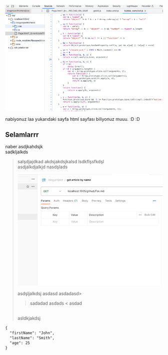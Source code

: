 [![img.png](https://github.com/fsk/blogarticles/blob/master/articles/img.png)](https://raw.githubusercontent.com/fsk/blogarticles/master/articles/img.png)

nabiyonuz laa yukarıdaki sayfa html sayfası biliyonuz muuu. :D :D 

## Selamlarrr

naber
asdjkahdsjk
<br>
sadkljalkds
>salşdjajdkad
> akdsjakdsjkalsd
> lsdkflşsfkdşl<br>
> asdjalkdjalkjd nasdşlads
>
> ![img_1.png](img_1.png)
>
> asdşljalkdsj
asdasd
asdadasd>
>>sadadad
> asdads
<<img src="">
> asdad
> <br>
> asldkjakdsj


```
{
  "firstName": "John",
  "lastName": "Smith",
  "age": 25
}
```
